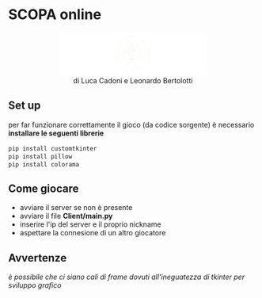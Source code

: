 # SCOPA online

<center>
    <img src="sourceCode/Client/media/logo.png" width=300>
</center>

<center>
    di Luca Cadoni e Leonardo Bertolotti
</center>

## Set up

per far funzionare correttamente il gioco (da codice sorgente) è necessario **installare le seguenti librerie**

```
pip install customtkinter
pip install pillow
pip install colorama
```


## Come giocare
- avviare il server se non è presente
- avviare il file **Client/main.py**
- inserire l'ip del server e il proprio nickname
- aspettare la connesione di un altro giocatore

## Avvertenze
_è possibile che ci siano cali di frame dovuti all'ineguatezza di tkinter per sviluppo grafico_
